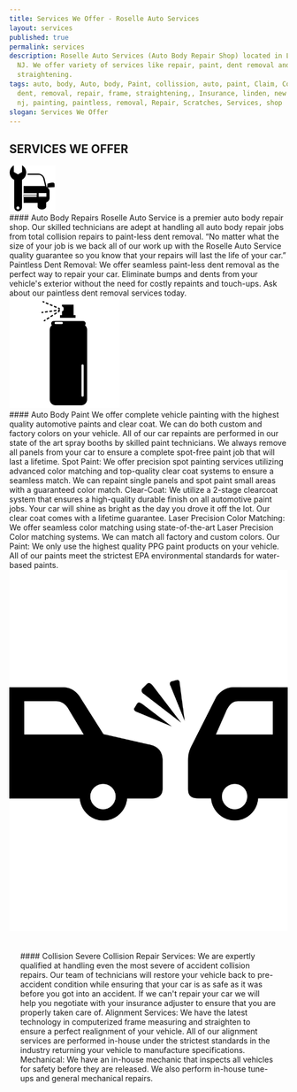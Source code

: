 ```yaml
---
title: Services We Offer - Roselle Auto Services
layout: services
published: true
permalink: services
description: Roselle Auto Services (Auto Body Repair Shop) located in Linden,
  NJ. We offer variety of services like repair, paint, dent removal and frame
  straightening.
tags: auto, body, Auto, body, Paint, collission, auto, paint, Claim, Collision,
  dent, removal, repair, frame, straightening,, Insurance, linden, new jersey,
  nj, painting, paintless, removal, Repair, Scratches, Services, shop
slogan: Services We Offer
---
```

## SERVICES WE OFFER

<div class="container">
<div class="row">
	<div class="two column">
		<img class="repair_icon" src="/assets/icons/repair.svg" />
	</div>
	<div class="ten columns">
#### Auto Body Repairs
Roselle Auto Service is a premier auto body repair shop. Our skilled technicians are adept at handling all auto body repair jobs from total collision repairs to paint-less dent removal.
“No matter what the size of your job is we back all of our work up with the Roselle Auto Service quality guarantee so you know that your repairs will last the life of your car.”
Paintless Dent Removal: We offer seamless paint-less dent removal as the perfect way to repair your car. Eliminate bumps and dents from your vehicle's exterior without the need for costly repaints and touch-ups. Ask about our paintless dent removal services today.
	</div>
</div>
<div class="row">
	<div class="two column">
		<img class="spray_icon" src="/assets/icons/spray.svg" />
	</div>
	<div class="ten columns">
#### Auto Body Paint
We offer complete vehicle painting with the highest quality automotive paints and clear coat. We can do both custom and factory colors on your vehicle. All of our car repaints are performed in our state of the art spray booths by skilled paint technicians. We always remove all panels from your car to ensure a complete spot-free paint job that will last a lifetime.
Spot Paint: We offer precision spot painting services utilizing advanced color matching and top-quality clear coat systems to ensure a seamless match. We can repaint single panels and spot paint small areas with a guaranteed color match.
Clear-Coat: We utilize a 2-stage clearcoat system that ensures a high-quality durable finish on all automotive paint jobs. Your car will shine as bright as the day you drove it off the lot. Our clear coat comes with a lifetime guarantee.
Laser Precision Color Matching: We offer seamless color matching using state-of-the-art Laser Precision Color matching systems. We can match all factory and custom colors.
Our Paint: We only use the highest quality PPG paint products on your vehicle. All of our paints meet the strictest EPA environmental standards for water-based paints.
	</div>
</div>
<div class="row">
<div class="two column">
	<img class="collision_icon" src="/assets/icons/collision.svg" />
</div>
<div class="ten columns"  style="padding: 20px;">

\#### Collision
Severe Collision Repair Services: We are expertly qualified at handling even the most severe of accident collision repairs. Our team of technicians will restore your vehicle back to pre-accident condition while ensuring that your car is as safe as it was before you got into an accident. If we can't repair your car we will help you negotiate with your insurance adjuster to ensure that you are properly taken care of.
Alignment Services: We have the latest technology in computerized frame measuring and straighten to ensure a perfect realignment of your vehicle. All of our alignment services are performed in-house under the strictest standards in the industry returning your vehicle to manufacture specifications.
Mechanical: We have an in-house mechanic that inspects all vehicles for safety before they are released. We also perform in-house tune-ups and general mechanical repairs.
	</div>
	</div>

</div>
